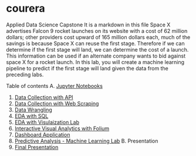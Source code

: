 # courera
Applied Data Science Capstone
It is a markdown in this file
Space X advertises Falcon 9 rocket launches on its website with a cost of 62 million dollars; other providers cost upward of 165 million dollars each, much of the savings is because Space X can reuse the first stage. Therefore if we can determine if the first stage will land, we can determine the cost of a launch. This information can be used if an alternate company wants to bid against space X for a rocket launch. In this lab, you will create a machine learning pipeline to predict if the first stage will land given the data from the preceding labs.

Table of contents
A. [Jupyter Notebooks](https://github.com/fslima1980/courera/tree/main/Notebooks)
1. [Data Collection with API](https://github.com/fslima1980/courera/blob/main/Notebooks/jupyter-labs-spacex-data-collection-api.ipynb)
2. [Data Collection with Web Scraping](https://github.com/fslima1980/courera/blob/main/Notebooks/jupyter-labs-webscraping.ipynb)
3. [Data Wrangling](https://github.com/fslima1980/courera/blob/main/Notebooks/labs-jupyter-spacex-Data%20wrangling.ipynb)
4. [EDA with SQL](https://github.com/fslima1980/courera/blob/main/Notebooks/jupyter-labs-eda-sql-coursera_sqllite.ipynb)
5. [EDA with Visulaization Lab](https://github.com/fslima1980/courera/blob/main/Notebooks/jupyter-labs-eda-dataviz.ipynb)
6. [Interactive Visual Analytics with Folium](https://github.com/fslima1980/courera/blob/main/Notebooks/lab_jupyter_launch_site_location.ipynb)
7. [Dashboard Application](https://github.com/fslima1980/courera/blob/main/Notebooks/Dashboard%20with%20dash.ipynb)
8. [Predictive Analysis - Machine Learning Lab](https://github.com/fslima1980/courera/blob/main/Notebooks/SpaceX_Machine%20Learning%20Prediction_Part_5.ipynb)
B. Presentation
1. [Final Presentation](https://github.com/fslima1980/courera/blob/main/ds-capstone-template-coursera.pdf)

